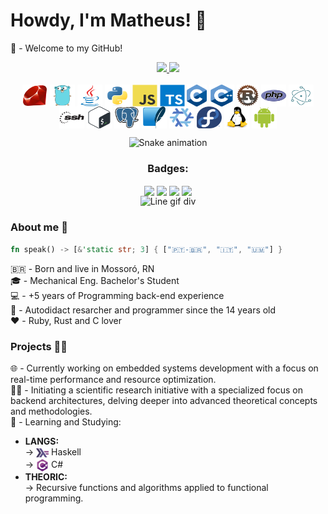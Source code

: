 # Howdy, I'm Matheus! 👋

🚀 - Welcome to my GitHub!

<div align="center">
  
  <a href="https://github.com/mvghasty"  align="left">
    <img height="140em" src="https://github-readme-stats.vercel.app/api?username=mvghasty&show_icons=true&theme=nightowl&include_all_commits=true&count_private=true">
    <img height="140em" src="https://github-readme-stats.vercel.app/api/top-langs/?username=mvghasty&layout=compact&langs_count=9&theme=nightowl">
  </a> 

</div>

<div style="display: inline_block" align="center"><br>
  <img align="center" alt="Ruby" height="35" width="40" src="https://raw.githubusercontent.com/devicons/devicon/refs/heads/master/icons/ruby/ruby-original.svg">
  <img align="center" alt="Go" height="35" width="40" src="https://raw.githubusercontent.com/devicons/devicon/refs/heads/master/icons/go/go-original.svg">
  <img align="center" alt="Java" height="35" width="40" src="https://raw.githubusercontent.com/devicons/devicon/refs/heads/master/icons/java/java-original.svg">
  <img align="center" alt="Python" height="35" width="40" src="https://raw.githubusercontent.com/devicons/devicon/master/icons/python/python-original.svg">
  <img align="center" alt="JS" height="35" width="40" src="https://raw.githubusercontent.com/devicons/devicon/refs/heads/master/icons/javascript/javascript-original.svg">
  <img align="center" alt="TS" height="35" width="40" src="https://raw.githubusercontent.com/devicons/devicon/refs/heads/master/icons/typescript/typescript-original.svg">
  <img align="center" alt="C" height="35" width="32" src="icons/C.png">
  <img align="center" alt="Cpp" height="35" width="40" src="https://raw.githubusercontent.com/devicons/devicon/refs/heads/master/icons/cplusplus/cplusplus-original.svg">
  <img align="center" alt="Rustuwu" height="35" width="35" src="icons/rust.png">
  <img align="center" alt="Php" height="35" width="40" src="https://raw.githubusercontent.com/devicons/devicon/refs/heads/master/icons/php/php-original.svg">
  <img align="center" alt="Electron" height="35" width="40" src="https://raw.githubusercontent.com/devicons/devicon/ca28c779441053191ff11710fe24a9e6c23690d6/icons/electron/electron-original.svg">
  <img align="center" alt="ssh" height="35" width="40" src="https://raw.githubusercontent.com/devicons/devicon/refs/heads/master/icons/ssh/ssh-original-wordmark.svg">
  <img align="center" alt="bash" height="35" width="40" src="https://raw.githubusercontent.com/devicons/devicon/refs/heads/master/icons/bash/bash-original.svg">
  <img align="center" alt="postgres" height="35" width="40" src="https://raw.githubusercontent.com/devicons/devicon/refs/heads/master/icons/postgresql/postgresql-original.svg">
  <img align="center" alt="sqlite" height="35" width="40" src="https://raw.githubusercontent.com/devicons/devicon/refs/heads/master/icons/sqlite/sqlite-original.svg">
  <img align="center" alt="Nix" height="35" width="40" src="https://raw.githubusercontent.com/devicons/devicon/refs/heads/master/icons/nixos/nixos-original.svg">
  <img align="center" alt="Fedora" height="35" width="40" src="https://raw.githubusercontent.com/devicons/devicon/refs/heads/master/icons/fedora/fedora-original.svg">
  <img align="center" alt="THELinux" height="35" width="40" src="https://raw.githubusercontent.com/devicons/devicon/refs/heads/master/icons/linux/linux-original.svg">
  <img align="center" alt="Android" height="35" width="40" src="https://raw.githubusercontent.com/devicons/devicon/refs/heads/master/icons/android/android-original.svg">
  
  <p align="center">
    <img src="https://raw.githubusercontent.com/mvghasty/mvghasty/refs/heads/main/github-contribution-grid-snake.svg" target="_blank" alt="Snake animation">  
  </p>

### Badges:

</div>

<div style="display: inline_block" align="center">
  <img height="200em" src="https://raw.githubusercontent.com/mvghasty/mvghasty/refs/heads/main/openhub_original.png" align="center">
  <img height="200em" src="https://raw.githubusercontent.com/mvghasty/mvghasty/refs/heads/main/CS50.png" align="center"> 
  <img height="200em" src="https://github.com/mvghasty/mvghasty/blob/main/FSF-bdg.png" align="center">
  <img height="200em" src="https://github.com/mvghasty/mvghasty/blob/main/ROLLBACK-badge.png" align="center">
</div>

<div align="center">
  <img src="https://raw.githubusercontent.com/mvghasty/mvghasty/refs/heads/main/jumpy.gif" alt="Line gif div" width="2500em", height="100em">
</div>

### About me 🫠

```rust
fn speak() -> [&'static str; 3] { ["🇵🇹-🇧🇷", "🇮🇹", "🇺🇲"] }
```

🇧🇷 - Born and live in Mossoró, RN <br>
🎓 - Mechanical Eng. Bachelor's Student <br>
💻 - +5 years of Programming back-end experience <br>
🔎 - Autodidact resarcher and programmer since the 14 years old <br>
❤️ - Ruby, Rust and C lover <br>

### Projects 👨‍💻

🌐 - Currently working on embedded systems development with a focus on real-time performance and resource optimization. <br>
👨‍🔬 - Initiating a scientific research initiative with a specialized focus on backend architectures, delving deeper into advanced theoretical concepts and methodologies. <br>
📖 - Learning and Studying: 
  - **LANGS:** <br>
    -> <img src="https://raw.githubusercontent.com/devicons/devicon/refs/heads/master/icons/haskell/haskell-original.svg" width="20" align="center"> Haskell <br> 
    -> <img src="https://raw.githubusercontent.com/devicons/devicon/refs/heads/master/icons/csharp/csharp-original.svg" width="20" align="center"> C# <br>
  - **THEORIC:** <br>
    -> Recursive functions and algorithms applied to functional programming.
